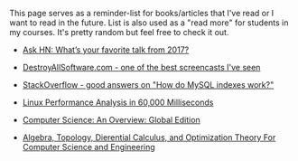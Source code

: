This page serves as a reminder-list for books/articles that I've read or I want to read in the future.
List is also used as a "read more" for students in my courses. It's pretty random but feel free to check it out.


* [Ask HN: What’s your favorite talk from 2017?](https://news.ycombinator.com/item?id=16045859)

* [DestroyAllSoftware.com - one of the best screencasts I've seen](https://www.destroyallsoftware.com/screencasts/catalog)

* [StackOverflow - good answers on "How do MySQL indexes work?"](https://stackoverflow.com/questions/3567981/how-do-mysql-indexes-work)

* [Linux Performance Analysis in 60,000 Milliseconds](https://medium.com/netflix-techblog/linux-performance-analysis-in-60-000-milliseconds-accc10403c55)

* [Computer Science: An Overview: Global Edition](https://www.amazon.com/Computer-Science-Overview-Global/dp/1292061162/ref=dp_ob_image_bk)

* [Algebra, Topology, Dierential Calculus, and Optimization Theory For Computer Science and Engineering](https://www.cis.upenn.edu/~jean/math-basics.pdf)

